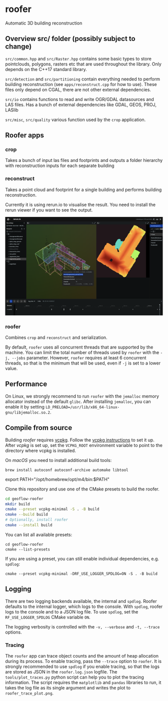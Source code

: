 # roofer
Automatic 3D building reconstruction

## Overview src/ folder (possibly subject to change)
`src/common.hpp` and `src/Raster.hpp` contains some basic types to store pointclouds, polygons, rasters etc that are used throughout the library. Only depends on the C++17 standard library.

`src/detection` and `src/partitioning` contain everything needed to perform building reconstruction (see `apps/reconstruct.cpp` for how to use). These files only depend on CGAL, there are not other external dependencies.

`src/io` contains functions to read and write OGR/GDAL datasources and LAS files. Has a bunch of external dependencies like GDAL, GEOS, PROJ, LASlib

`src/misc`, `src/quality` various function used by the `crop` application.

## Roofer apps

### crop
Takes a bunch of input las files and footprints and outputs a folder hierarchy with reconstruction inputs for each separate building

### reconstruct
Takes a point cloud and footprint for a single building and performs building reconstruction.

Currently it is using rerun.io to visualise the result. You need to install the rerun viewer if you want to see the output.

![reconstruct output visualised with Rerun](rerun.png)

### roofer

Combines `crop` and `reconstruct` and serialization.

By default, `roofer` uses all concurrent threads that are supported by the machine.
You can limit the total number of threads used by `roofer` with the `-j, --jobs` parameter.
However, `roofer` requires at least 6 concurrent threads, so that is the minimum that will be used, even if `-j` is set to a lower value.

## Performance

On Linux, we strongly recommend to run `roofer` with the `jemalloc` memory allocator instead of the default `glibc`.
After installing `jemalloc`, you can enable it by setting `LD_PRELOAD=/usr/lib/x86_64-linux-gnu/libjemalloc.so.2`.

## Compile from source

Building *roofer* requires [vcpkg](https://vcpkg.io).
Follow the [vcpkg instructions](https://learn.microsoft.com/en-gb/vcpkg/get_started/get-started?pivots=shell-cmd) to set it up.
After *vcpkg* is set up, set the `VCPKG_ROOT` environment variable to point to the directory where vcpkg is installed.

On *macOS* you need to install additional build tools:

```shell
brew install autoconf autoconf-archive automake libtool
```

export PATH="/opt/homebrew/opt/m4/bin:$PATH"

Clone this repository and use one of the CMake presets to build the roofer.

```sh
cd geoflow-roofer
mkdir build
cmake --preset vcpkg-minimal -S . -B build
cmake --build build
# Optionally, install roofer
cmake --install build
```

You can list all available presets:

```shell
cd geoflow-roofer
cmake --list-presets
```

If you are using a preset, you can still enable individual dependencies, e.g. `spdlog`:

```shell
cmake --preset vcpkg-minimal -DRF_USE_LOGGER_SPDLOG=ON -S . -B build
```

## Logging

There are two logging backends available, the internal and `spdlog`.
Roofer defaults to the internal logger, which logs to the console.
With `spdlog`, roofer logs to the console and to a JSON log file.
To use `spdlog`, set the `RF_USE_LOGGER_SPDLOG` CMake variable `ON`.

The logging verbosity is controlled with the `-v, --verbose` and `-t, --trace` options.

### Tracing
The `roofer` app can trace object counts and the amount of heap allocation during its process.
To enable tracing, pass the `--trace` option to `roofer`.
It is strongly recommended to use `spdlog` if you enable tracing, so that the logs are stored as JSON in the `roofer.log.json` logfile.
The `tools/plot_traces.py` python script can help you to plot the tracing information.
The script requires the `matplotlib` and `pandas` libraries to run, it takes the log file as its single argument and writes the plot to `roofer_trace_plot.png`.
